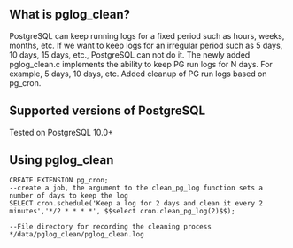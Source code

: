 ## What is pglog_clean?
PostgreSQL can keep running logs for a fixed period such as hours, weeks, months, etc. 
If we want to keep logs for an irregular period such as 5 days, 10 days, 15 days, etc., PostgreSQL can not do it.
The newly added pglog_clean.c implements the ability to keep PG run logs for N days. For example, 5 days, 10 days, etc.
Added cleanup of PG run logs based on pg_cron.

## Supported versions of PostgreSQL
Tested on PostgreSQL 10.0+

## Using pglog_clean
```
CREATE EXTENSION pg_cron;
--create a job, the argument to the clean_pg_log function sets a number of days to keep the log
SELECT cron.schedule('Keep a log for 2 days and clean it every 2 minutes','*/2 * * * *', $$select cron.clean_pg_log(2)$$);

--File directory for recording the cleaning process
*/data/pglog_clean/pglog_clean.log
```
